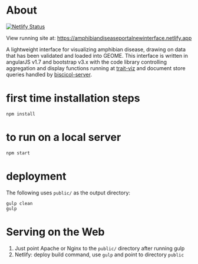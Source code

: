 # About
[![Netlify Status](https://api.netlify.com/api/v1/badges/b9fc7858-c920-402b-9da3-c1dec04f5af3/deploy-status)](https://app.netlify.com/sites/amphibiandiseaseportalnewinterface/deploys)

View running site at: https://amphibiandiseaseportalnewinterface.netlify.app

A lightweight interface for visualizing amphibian disease, drawing on data that has been validated and loaded into GEOME.  This interface is written
in angularJS v1.7 and bootstrap v3.x with the code library controlling aggregation and display functions running at [trait-viz](https://github.com/biocodellc/trait-viz) and document store queries handled by [biscicol-server](https://github.com/biocodellc/biscicol-server).  


# first time installation steps
```
npm install 
```

# to run on a local server
```
npm start 
```

# deployment 
The following uses `public/` as the output directory:
```
gulp clean
gulp   
```

# Serving on the Web

1. Just point Apache or Nginx to the `public/` directory after running gulp
2. Netlify: deploy build command, use `gulp` and point to directory `public`

